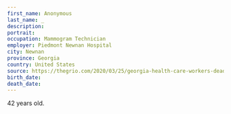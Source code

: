 ```yaml
---
first_name: Anonymous
last_name: _
description: 
portrait: 
occupation: Mammogram Technician
employer: Piedmont Newnan Hospital
city: Newnan
province: Georgia
country: United States
source: https://thegrio.com/2020/03/25/georgia-health-care-workers-dead/
birth_date: 
death_date: 
---
```


42 years old.
